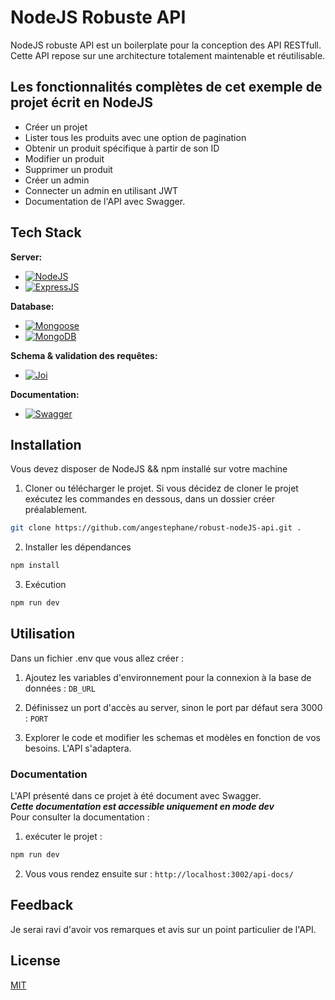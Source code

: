 # NodeJS Robuste API

NodeJS robuste API est un boilerplate pour la conception des API RESTfull. Cette API repose sur une architecture totalement maintenable et réutilisable.

## Les fonctionnalités complètes de cet exemple de projet écrit en NodeJS

- Créer un projet
- Lister tous les produits avec une option de pagination
- Obtenir un produit spécifique à partir de son ID
- Modifier un produit
- Supprimer un produit
- Créer un admin
- Connecter un admin en utilisant JWT
- Documentation de l'API avec Swagger.

## Tech Stack

**Server:**

- [![NodeJS](https://img.shields.io/badge/Node-NodeJS-green.svg)](https://nodejs.org/en/docs)
- [![ExpressJS](https://img.shields.io/badge/Express-ExpressJS-red.svg)](https://expressjs.com/)

**Database:**

- [![Mongoose](https://img.shields.io/badge/Mongoose-MongooseJS-critical.svg)](https://mongoosejs.com/)
- [![MongoDB](https://img.shields.io/badge/-MongoDB-lightgrey.svg)](https://www.mongodb.com/)

**Schema & validation des requêtes:**

- [![Joi](https://img.shields.io/badge/-Joi-informational.svg)](https://joi.dev/api/?v=17.9.1)

**Documentation:**

- [![Swagger](https://img.shields.io/badge/Swagger-documentation-green)](https://swagger.io)

## Installation

Vous devez disposer de NodeJS && npm installé sur votre machine

1. Cloner ou télécharger le projet. Si vous décidez de cloner le projet exécutez les commandes en dessous, dans un dossier créer préalablement.

```bash
git clone https://github.com/angestephane/robust-nodeJS-api.git .
```

2. Installer les dépendances

```bash
npm install
```

3. Exécution

```bash
npm run dev
```

## Utilisation

Dans un fichier .env que vous allez créer :

1. Ajoutez les variables d'environnement pour la connexion à la base de données : `DB_URL`

2. Définissez un port d'accès au server, sinon le port par défaut sera 3000 : `PORT`

3. Explorer le code et modifier les schemas et modèles en fonction de vos besoins. L'API s'adaptera.

### Documentation

L'API présenté dans ce projet à été document avec Swagger.  
**_Cette documentation est accessible uniquement en mode dev_**  
Pour consulter la documentation :

1. exécuter le projet :

```bash
npm run dev
```

2. Vous vous rendez ensuite sur : `http://localhost:3002/api-docs/`

## Feedback

Je serai ravi d'avoir vos remarques et avis sur un point particulier de l'API.

## License

[MIT](https://choosealicense.com/licenses/mit/)
